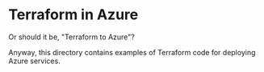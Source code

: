 # Terraform in Azure

Or should it be, "Terraform to Azure"?

Anyway, this directory contains examples of Terraform code for deploying Azure services.
